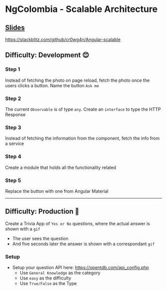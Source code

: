# NgColombia - Scalable Architecture

## [Slides](https://slides.com/jdjuan/scalable-workshop#/)
https://stackblitz.com/github/cr0wg4n/Angular-scalable
## Difficulty: Development 😊

### Step 1

Instead of fetching the photo on page reload, fetch the photo once the users clicks a button. Name the button `Ask me`

### Step 2

The current `Observable` is of type `any`. Create an `interface` to type the HTTP Response

### Step 3

Instead of fetching the information from the component, fetch the info from a service

### Step 4

Create a module that holds all the functionality related

### Step 5

Replace the button with one from Angular Material

---

## Difficulty: Production 👿

Create a Trivia App of `Yes or No` questions, where the actual answer is shown with a `gif`

- The user sees the question
- And five seconds later the answer is shown with a correspondant `gif`

### Setup

- Setup your question API here: https://opentdb.com/api_config.php
  - Use `General Knowledge` as the category
  - Use `easy` as the difficulty
  - Use `True/False` as the Type
